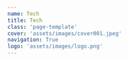 ```yaml
---
name: Tech
title: Tech
class: 'page-template'
cover: 'assets/images/cover001.jpeg'
navigation: True
logo: 'assets/images/logo.png'
---
```

